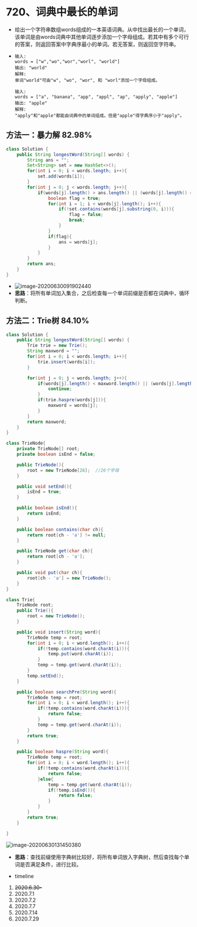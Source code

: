 # 720、词典中最长的单词

- 给出一个字符串数组words组成的一本英语词典。从中找出最长的一个单词，该单词是由words词典中其他单词逐步添加一个字母组成。若其中有多个可行的答案，则返回答案中字典序最小的单词。若无答案，则返回空字符串。

- ```
  输入: 
  words = ["w","wo","wor","worl", "world"]
  输出: "world"
  解释: 
  单词"world"可由"w", "wo", "wor", 和 "worl"添加一个字母组成。
  
  输入: 
  words = ["a", "banana", "app", "appl", "ap", "apply", "apple"]
  输出: "apple"
  解释: 
  "apply"和"apple"都能由词典中的单词组成。但是"apple"得字典序小于"apply"。
  ```

## 方法一：暴力解   82.98%

```java
class Solution {
    public String longestWord(String[] words) {
        String ans = "";
        Set<String> set = new HashSet<>();
        for(int i = 0; i < words.length; i++){
            set.add(words[i]);
        }
        for(int j = 0; j < words.length; j++){
            if(words[j].length() > ans.length() || (words[j].length() == ans.length() && words[j].compareTo(ans) < 0)){
                boolean flag = true;
                for(int i = 1; i < words[j].length(); i++){
                    if(!set.contains(words[j].substring(0, i))){
                        flag = false;
                        break;
                    }
                }
                if(flag){
                    ans = words[j];
                }
            }
        }
        return ans;
    }
}
```

- ![image-20200630091902440](C:\Users\62356\AppData\Roaming\Typora\typora-user-images\image-20200630091902440.png)
- **思路**：将所有单词加入集合，之后检查每一个单词前缀是否都在词典中，循环判断。



## 方法二：Trie树 84.10%

```java
class Solution {
    public String longestWord(String[] words) {
        Trie trie = new Trie();
        String maxword = "";
        for(int i = 0; i < words.length; i++){
            trie.insert(words[i]);
        }

        for(int j = 0; j < words.length; j++){
            if(words[j].length() < maxword.length() || (words[j].length() == maxword.length() && words[j].compareTo(maxword) >= 0)){
                continue;
            }
            if(trie.haspre(words[j])){
                maxword = words[j];
            }
        }
        return maxword;
    }
}

class TrieNode{
    private TrieNode[] root;
    private boolean isEnd = false;

    public TrieNode(){
        root = new TrieNode[26];  //26个字母
    }

    public void setEnd(){
        isEnd = true;
    }

    public boolean isEnd(){
        return isEnd;
    }

    public boolean contains(char ch){
        return root[ch - 'a'] != null;
    }

    public TrieNode get(char ch){
        return root[ch - 'a'];
    }

    public void put(char ch){
        root[ch - 'a'] = new TrieNode();
    }
}

class Trie{
    TrieNode root;
    public Trie(){
        root = new TrieNode();
    }

    public void insert(String word){
        TrieNode temp = root;
        for(int i = 0; i < word.length(); i++){
            if(!temp.contains(word.charAt(i))){
                temp.put(word.charAt(i));
            }
            temp = temp.get(word.charAt(i));
        }
        temp.setEnd();
    }

    public boolean searchPre(String word){
        TrieNode temp = root;
        for(int i = 0; i < word.length(); i++){
            if(!temp.contains(word.charAt(i))){
                return false;
            }
            temp = temp.get(word.charAt(i));
        }
        return true;
    }

    public boolean haspre(String word){
        TrieNode temp = root;
        for(int i = 0; i < word.length(); i++){
            if(!temp.contains(word.charAt(i))){
                return false;
            }else{
                temp = temp.get(word.charAt(i));
                if(!temp.isEnd()){
                    return false;
                }
            }
        }
        return true;
    }

}
```

![image-20200630131450380](C:\Users\62356\AppData\Roaming\Typora\typora-user-images\image-20200630131450380.png)

- **思路**：查找前缀使用字典树比较好，将所有单词放入字典树，然后查找每个单词是否满足条件，进行比较。



- timeline

1. ~~2020.6.30-~~
2. 2020.7.1
3. 2020.7.2
4. 2020.7.7
5. 2020.7.14
6. 2020.7.29